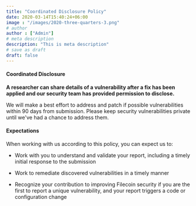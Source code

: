 ```yaml
---
title: "Coordinated Disclosure Policy"
date: 2020-03-14T15:40:24+06:00
image : "/images/2020-three-quarters-3.png"
# author
author : ["Admin"]
# meta description
description: "This is meta description"
# save as draft
draft: false
---
```


#### Coordinated Disclosure

**A researcher can share details of a vulnerability after a fix has been applied and our security team has provided permission to disclose.**

We will make a best effort to address and patch if possible vulnerabilities within 90 days from submission. Please keep security vulnerabilities private until we've had a chance to address them.

#### Expectations

When working with us according to this policy, you can expect us to:

- Work with you to understand and validate your report, including a timely initial response to the submission

- Work to remediate discovered vulnerabilities in a timely manner

- Recognize your contribution to improving Filecoin security if you are the first to report a unique vulnerability, and your report triggers a code or configuration change